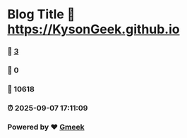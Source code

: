 # Blog Title :link: https://KysonGeek.github.io 
### :page_facing_up: [3](https://KysonGeek.github.io/tag.html) 
### :speech_balloon: 0 
### :hibiscus: 10618 
### :alarm_clock: 2025-09-07 17:11:09 
### Powered by :heart: [Gmeek](https://github.com/Meekdai/Gmeek)
